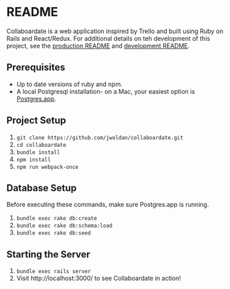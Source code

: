 # README

Collaboardate is a web application inspired by Trello and built using Ruby on Rails and React/Redux. For additional details on teh development of this project, see the [production README](docs/README.md) and [development README](docs/development-readme.md).

## Prerequisites
- Up to date versions of ruby and npm.  
- A local Postgresql installation- on a Mac, your easiest option is [Postgres.app](http://postgresapp.com/).

## Project Setup

1. `git clone https://github.com/jwoldan/collaboardate.git`
2. `cd collaboardate`
3. `bundle install`
4. `npm install`
5. `npm run webpack-once`

## Database Setup

Before executing these commands, make sure Postgres.app is running.

1. `bundle exec rake db:create`
2. `bundle exec rake db:schema:load`
3. `bundle exec rake db:seed`

## Starting the Server
1. `bundle exec rails server`
2.  Visit http://localhost:3000/ to see Collaboardate in action!
